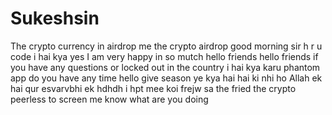 # Sukeshsin
The crypto currency in airdrop me 
the crypto airdrop 
good morning sir 
h r u code 
i hai kya 
yes I am very happy 
in so mutch
hello friends 
hello friends if you have any questions or locked out 
in the country 
i hai kya karu phantom app 
do you have any time 
hello give season 
ye kya hai hai ki nhi ho 
Allah ek hai qur esvarvbhi ek
hdhdh
i hpt mee koi frejw
sa the fried
the crypto peerless to screen me know what are you doing 
